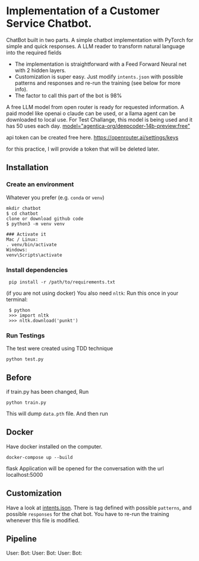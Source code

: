 # Implementation of a Customer Service Chatbot.  
ChatBot built in two parts. 
A simple chatbot implementation with PyTorch for simple and quick responses. 
A LLM reader to transform natural language into the required fields

- The implementation is straightforward with a Feed Forward Neural net with 2 hidden layers.
- Customization is super easy. Just modify `intents.json` with possible patterns and responses and re-run the training (see below for more info).
- The factor to call this part of the bot is 98%

A free LLM model from open router is ready for requested information.
A paid model like openai o claude can be used, or a llama agent can be downloaded to local use.
For Test Challange, this model is being used and it has 50 uses each day.
[model="agentica-org/deepcoder-14b-preview:free"](https://openrouter.ai/nvidia/llama-3.3-nemotron-super-49b-v1:free/api)

api token can be created free here.
https://openrouter.ai/settings/keys

for this practice, I will provide a token that will be deleted later.

## Installation

### Create an environment
Whatever you prefer (e.g. `conda` or `venv`)
```console
mkdir chatbot
$ cd chatbot
clone or download github code
$ python3 -m venv venv

### Activate it
Mac / Linux:
. venv/bin/activate
Windows:
venv\Scripts\activate
```
### Install dependencies


 ```console
  pip install -r /path/to/requirements.txt

 ```
(if you are not using docker)
You also need `nltk`:
Run this once in your terminal:
 ```console
  $ python
  >>> import nltk
  >>> nltk.download('punkt')
```
### Run Testings 
The test were created using TDD technique

```console
python test.py
```

## Before
if train.py has been changed, Run
```console
python train.py
```
This will dump `data.pth` file. And then run


## Docker 

Have docker installed on the computer.

```console
docker-compose up --build
```
flask Application will be opened for the conversation with the url 
localhost:5000

## Customization
Have a look at [intents.json](intents.json). 
There is tag defined with possible `patterns`, and possible `responses` for the chat bot. 
You have to re-run the training whenever this file is modified.


## Pipeline

User:
Bot:
User:
Bot:
User:
Bot: